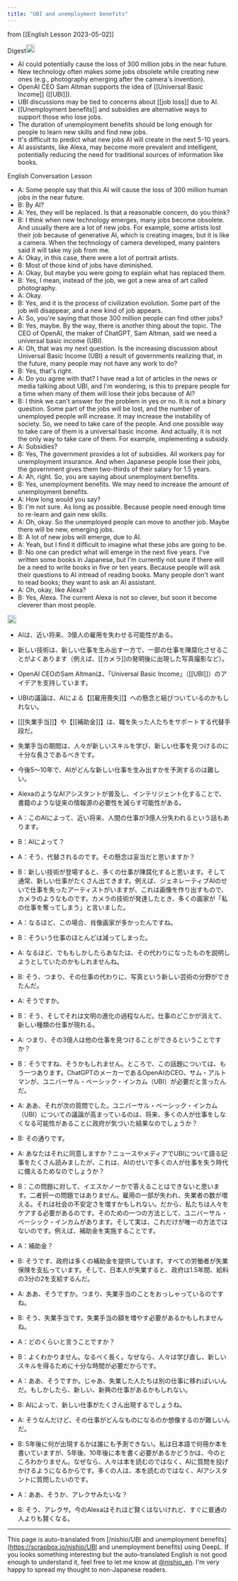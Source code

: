 ```yaml
---
title: "UBI and unemployment benefits"
---
```


from [[English Lesson 2023-05-02]]

Digest<img src='https://scrapbox.io/api/pages/nishio-en/gpt-4/icon' alt='gpt-4.icon' height="19.5"/>
- AI could potentially cause the loss of 300 million jobs in the near future.
- New technology often makes some jobs obsolete while creating new ones (e.g., photography emerging after the camera's invention).
- OpenAI CEO Sam Altman supports the idea of [[Universal Basic Income]] ([[UBI]]).
- UBI discussions may be tied to concerns about [[job loss]] due to AI.
- [[Unemployment benefits]] and subsidies are alternative ways to support those who lose jobs.
- The duration of unemployment benefits should be long enough for people to learn new skills and find new jobs.
- It's difficult to predict what new jobs AI will create in the next 5-10 years.
- AI assistants, like Alexa, may become more prevalent and intelligent, potentially reducing the need for traditional sources of information like books.

English Conversation Lesson
- A: Some people say that this AI will cause the loss of 300 million human jobs in the near future.
- B: By AI?
- A: Yes, they will be replaced. Is that a reasonable concern, do you think?
- B: I think when new technology emerges, many jobs become obsolete. And usually there are a lot of new jobs. For example, some artists lost their job because of generative AI, which is creating images, but it is like a camera. When the technology of camera developed, many painters said it will take my job from me.
- A: Okay, in this case, there were a lot of portrait artists.
- B: Most of those kind of jobs have diminished.
- A: Okay, but maybe you were going to explain what has replaced them.
- B: Yes, I mean, instead of the job, we got a new area of art called photography.
- A: Okay.
- B: Yes, and it is the process of civilization evolution. Some part of the job will disappear, and a new kind of job appears.
- A: So, you're saying that those 300 million people can find other jobs?
- B: Yes, maybe. By the way, there is another thing about the topic. The CEO of OpenAI, the maker of ChatGPT, Sam Altman, said we need a universal basic income (UBI).
- A: Oh, that was my next question. Is the increasing discussion about Universal Basic Income (UBI) a result of governments realizing that, in the future, many people may not have any work to do?
- B: Yes, that's right.
- A: Do you agree with that? I have read a lot of articles in the news or media talking about UBI, and I'm wondering, is this to prepare people for a time when many of them will lose their jobs because of AI?
- B: I think we can't answer for the problem in yes or no. It is not a binary question. Some part of the jobs will be lost, and the number of unemployed people will increase. It may increase the instability of society. So, we need to take care of the people. And one possible way to take care of them is a universal basic income. And actually, it is not the only way to take care of them. For example, implementing a subsidy.
- A: Subsidies?
- B: Yes, The government provides a lot of subsidies. All workers pay for unemployment insurance. And when Japanese people lose their jobs, the government gives them two-thirds of their salary for 1.5 years.
- A: Ah, right. So, you are saying about unemployment benefits.
- B: Yes, unemployment benefits. We may need to increase the amount of unemployment benefits.
- A: How long would you say?
- B: I'm not sure. As long as possible. Because people need enough time to re-learn and gain new skills.
- A: Oh, okay. So the unemployed people can move to another job. Maybe there will be new, emerging jobs.
- B: A lot of new jobs will emerge, due to AI.
- A: Yeah, but I find it difficult to imagine what these jobs are going to be.
- B: No one can predict what will emerge in the next five years. I've written some books in Japanese, but I'm currently not sure if there will be a need to write books in five or ten years. Because people will ask their questions to AI intread of reading books. Many people don't want to read books; they want to ask an AI assistant.
- A: Oh, okay, like Alexa?
- B: Yes, Alexa. The current Alexa is not so clever, but soon it become cleverer than most people.


<img src='https://scrapbox.io/api/pages/nishio-en/enjabelow/icon' alt='enjabelow.icon' height="19.5"/>

- AIは、近い将来、3億人の雇用を失わせる可能性がある。
- 新しい技術は、新しい仕事を生み出す一方で、一部の仕事を陳腐化させることがよくあります（例えば、[[カメラ]]の発明後に出現した写真撮影など）。
- OpenAI CEOのSam Altmanは、「Universal Basic Income」（[[UBI]]）のアイデアを支持しています。
- UBIの議論は、AIによる【[[雇用喪失]]】への懸念と結びついているのかもしれない。
- [[[失業手当]]】や【[[補助金]]】は、職を失った人たちをサポートする代替手段だ。
- 失業手当の期間は、人々が新しいスキルを学び、新しい仕事を見つけるのに十分な長さであるべきです。
- 今後5～10年で、AIがどんな新しい仕事を生み出すかを予測するのは難しい。
- AlexaのようなAIアシスタントが普及し、インテリジェント化することで、書籍のような従来の情報源の必要性を減らす可能性がある。


- A：このAIによって、近い将来、人間の仕事が3億人分失われるという話もあります。
- B：AIによって？
- A：そう、代替されるのです。その懸念は妥当だと思いますか？
- B：新しい技術が登場すると、多くの仕事が陳腐化すると思います。そして通常、新しい仕事がたくさん出てきます。例えば、ジェネレーティブAIのせいで仕事を失ったアーティストがいますが、これは画像を作り出すもので、カメラのようなものです。カメラの技術が発達したとき、多くの画家が「私の仕事を奪ってしまう」と言いました。
- A：なるほど、この場合、肖像画家が多かったんですね。
- B：そういう仕事のほとんどは減ってしまった。
- A: なるほど、でももしかしたらあなたは、その代わりになったものを説明しようとしていたのかもしれませんね。
- B: そう、つまり、その仕事の代わりに、写真という新しい芸術の分野ができたんだ。
- A: そうですか。
- B：そう、そしてそれは文明の進化の過程なんだ。仕事のどこかが消えて、新しい種類の仕事が現れる。
- A: つまり、その3億人は他の仕事を見つけることができるということですか？
- B：そうですね、そうかもしれません。ところで、この話題については、もう一つあります。ChatGPTのメーカーであるOpenAIのCEO、サム・アルトマンが、ユニバーサル・ベーシック・インカム（UBI）が必要だと言ったんだ。
- A: ああ、それが次の質問でした。ユニバーサル・ベーシック・インカム（UBI）についての議論が高まっているのは、将来、多くの人が仕事をしなくなる可能性があることに政府が気づいた結果なのでしょうか？
- B: その通りです。
- A: あなたはそれに同意しますか？ニュースやメディアでUBIについて語る記事をたくさん読みましたが、これは、AIのせいで多くの人が仕事を失う時代に備えるためなのでしょうか？
- B：この問題に対して、イエスかノーかで答えることはできないと思います。二者択一の問題ではありません。雇用の一部が失われ、失業者の数が増える。それは社会の不安定さを増すかもしれない。だから、私たちは人々をケアする必要があるのです。そのための一つの方法として、ユニバーサル・ベーシック・インカムがあります。そして実は、これだけが唯一の方法ではないのです。例えば、補助金を実施することです。
- A：補助金？
- B: そうです、政府は多くの補助金を提供しています。すべての労働者が失業保険を支払っています。そして、日本人が失業すると、政府は1.5年間、給料の3分の2を支給するんだ。
- A: ああ、そうですか。つまり、失業手当のことをおっしゃっているのですね。
- B: そう、失業手当です。失業手当の額を増やす必要があるかもしれませんね。
- A：どのくらいと言うことですか？
- B：よくわかりません。なるべく長く。なぜなら、人々は学び直し、新しいスキルを得るために十分な時間が必要だからです。
- A：ああ、そうですか。じゃあ、失業した人たちは別の仕事に移ればいいんだ。もしかしたら、新しい、新興の仕事があるかもしれない。
- B: AIによって、新しい仕事がたくさん出現するでしょうね。
- A: そうなんだけど、その仕事がどんなものになるのか想像するのが難しいんだ。
- B: 5年後に何が出現するかは誰にも予測できない。私は日本語で何冊か本を書いていますが、5年後、10年後に本を書く必要があるかどうかは、今のところわかりません。なぜなら、人々は本を読むのではなく、AIに質問を投げかけるようになるからです。多くの人は、本を読むのではなく、AIアシスタントに質問したいのです。
- A：ああ、そうか、アレクサみたいな？
- B: そう、アレクサ。今のAlexaはそれほど賢くはないけれど、すぐに普通の人よりも賢くなる。


---
This page is auto-translated from [/nishio/UBI and unemployment benefits](https://scrapbox.io/nishio/UBI and unemployment benefits) using DeepL. If you looks something interesting but the auto-translated English is not good enough to understand it, feel free to let me know at [@nishio_en](https://twitter.com/nishio_en). I'm very happy to spread my thought to non-Japanese readers.